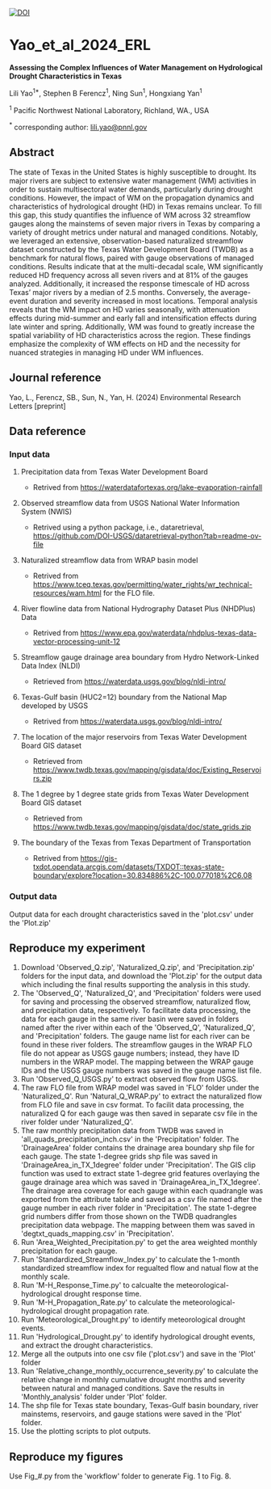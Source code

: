 [![DOI](https://zenodo.org/badge/265254045.svg)](https://zenodo.org/doi/10.5281/zenodo.10442485)

# Yao_et_al_2024_ERL
**Assessing the Complex Influences of Water Management on Hydrological Drought Characteristics in Texas**  
  
Lili Yao<sup>1*</sup>, Stephen B Ferencz<sup>1</sup>, Ning Sun<sup>1</sup>, Hongxiang Yan<sup>1</sup>  
  
<sup>1</sup> Pacific Northwest National Laboratory, Richland, WA., USA  
  
<sup>*</sup> corresponding author: lili.yao@pnnl.gov

## Abstract
The state of Texas in the United States is highly susceptible to drought. Its major rivers are subject to extensive water management (WM) activities in order to sustain multisectoral water demands, particularly during drought conditions. However, the impact of WM on the propagation dynamics and characteristics of hydrological drought (HD) in Texas remains unclear. To fill this gap, this study quantifies the influence of WM across 32 streamflow gauges along the mainstems of seven major rivers in Texas by comparing a variety of drought metrics under natural and managed conditions. Notably, we leveraged an extensive, observation-based naturalized streamflow dataset constructed by the Texas Water Development Board (TWDB) as a benchmark for natural flows, paired with gauge observations of managed conditions. Results indicate that at the multi-decadal scale, WM significantly reduced HD frequency across all seven rivers and at 81% of the gauges analyzed. Additionally, it increased the response timescale of HD across Texas’ major rivers by a median of 2.5 months. Conversely, the average-event duration and severity increased in most locations. Temporal analysis reveals that the WM impact on HD varies seasonally, with attenuation effects during mid-summer and early fall and intensification effects during late winter and spring. Additionally, WM was found to greatly increase the spatial variability of HD characteristics across the region. These findings emphasize the complexity of WM effects on HD and the necessity for nuanced strategies in managing HD under WM influences. 

## Journal reference
Yao, L., Ferencz, SB., Sun, N., Yan, H. (2024) Environmental Research Letters [preprint]

## Data reference  
### Input data  
1. Precipitation data from Texas Water Development Board
   * Retrived from https://waterdatafortexas.org/lake-evaporation-rainfall

2. Observed streamflow data from USGS National Water Information System (NWIS)
   * Retrived using a python package, i.e., dataretrieval, https://github.com/DOI-USGS/dataretrieval-python?tab=readme-ov-file
    
3. Naturalized streamflow data from WRAP basin model
   * Retrived from https://www.tceq.texas.gov/permitting/water_rights/wr_technical-resources/wam.html for the FLO file.

4. River flowline data from National Hydrography Dataset Plus (NHDPlus) Data
   * Retrived from https://www.epa.gov/waterdata/nhdplus-texas-data-vector-processing-unit-12

6. Streamflow gauge drainage area boundary from Hydro Network-Linked Data Index (NLDI)
   * Retrieved from https://waterdata.usgs.gov/blog/nldi-intro/

8. Texas-Gulf basin (HUC2=12) boundary from the National Map developed by USGS
   * Retrived from https://waterdata.usgs.gov/blog/nldi-intro/
   
10. The location of the major reservoirs from Texas Water Development Board GIS dataset
    * Retrieved from https://www.twdb.texas.gov/mapping/gisdata/doc/Existing_Reservoirs.zip
      
11. The 1 degree by 1 degree state grids from Texas Water Development Board GIS dataset
    * Retrieved from https://www.twdb.texas.gov/mapping/gisdata/doc/state_grids.zip
         
12. The boundary of the Texas from Texas Department of Transportation
    * Retrived from https://gis-txdot.opendata.arcgis.com/datasets/TXDOT::texas-state-boundary/explore?location=30.834886%2C-100.077018%2C6.08

### Output data
Output data for each drought characteristics saved in the 'plot.csv' under the 'Plot.zip'

## Reproduce my experiment
1. Download 'Observed_Q.zip', 'Naturalized_Q.zip', and 'Precipitation.zip' folders for the input data, and download the 'Plot.zip' for the output data which including the final results supporting the analysis in this study.
2. The 'Observed_Q', 'Naturalized_Q', and 'Precipitation' folders were used for saving and processing the observed streamflow, naturalized flow, and precipitation data, respectively. To facilitate data processing, the data for each gauge in the same river basin were saved in folders named after the river within each of the 'Observed_Q', 'Naturalized_Q', and 'Precipitation' folders. The gauge name list for each river can be found in these river folders. The streamflow gauges in the WRAP FLO file do not appear as USGS gauge numbers; instead, they have ID numbers in the WRAP model. The mapping between the WRAP gauge IDs and the USGS gauge numbers was saved in the gauge name list file.
3. Run 'Observed_Q_USGS.py' to extract observed flow from USGS. 
5. The raw FLO file from WRAP model was saved in 'FLO' folder under the 'Naturalized_Q'. Run 'Natural_Q_WRAP.py' to extract the naturalized flow from FLO file and save in csv format. To facilit data processing, the naturalized Q for each gauge was then saved in separate csv file in the river folder under 'Naturalized_Q'.
6. The raw monthly precipitation data from TWDB was saved in 'all_quads_precipitation_inch.csv' in the 'Precipitation' folder. The 'DrainageArea' folder contains the drainage area boundary shp file for each gauge. The state 1-degree grids shp file was saved in 'DrainageArea_in_TX_1degree' folder under 'Precipitation'. The GIS clip function was used to extract state 1-degree grid features overlaying the gauge drainage area which was saved in 'DrainageArea_in_TX_1degree'. The drainage area coverage for each gauge within each quadrangle was exported from the attribute table and saved as a csv file named after the gauge number in each river folder in 'Precipitation'. The state 1-degree grid numbers differ from those shown on the TWDB quadrangles precipitation data webpage. The mapping between them was saved in 'degtxt_quads_mapping.csv' in 'Precipitation'.
7. Run 'Area_Weighted_Precipitation.py' to get the area weighted monthly precipitation for each gauge.
8. Run 'Standardized_Streamflow_Index.py' to calculate the 1-month standardized streamflow index for regualted flow and natual flow at the monthly scale.
10. Run 'M-H_Response_Time.py' to calcualte the meteorological-hydrological drought response time.
11. Run 'M-H_Propagation_Rate.py' to calculate the meteorological-hydrological drought propagation rate.
12. Run 'Meteorological_Drought.py' to identify meteorological drought events.
13. Run 'Hydrological_Drought.py' to identify hydrological drought events, and extract the drought characteristics.
15. Merge all the outputs into one csv file ('plot.csv') and save in the 'Plot' folder
16. Run 'Relative_change_monthly_occurrence_severity.py' to calculate the relative change in monthly cumulative drought months and severity between natural and managed conditions. Save the results in 'Monthly_analysis' folder under 'Plot' folder.
17. The shp file for Texas state boundary, Texas-Gulf basin boundary, river mainstems, reservoirs, and gauge stations were saved in the 'Plot' folder.
18. Use the plotting scripts to plot outputs.

## Reproduce my figures 
Use Fig_#.py from the 'workflow' folder to generate Fig. 1 to Fig. 8.


